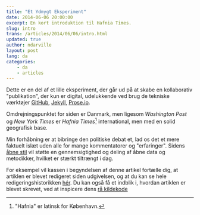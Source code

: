 ```yaml
---
title: "Et Ydmygt Eksperiment"
date: 2014-06-06 20:00:00
excerpt: En kort introduktion til Hafnia Times.
slug: intro
trans: /articles/2014/06/06/intro.html
updated: true
author: ndarville
layout: post
lang: da
categories:
    - da
    - articles
---
```

Dette er en del af et lille eksperiment, der går ud på at skabe en kollaborativ "publikation", der kun er digital, udelukkende ved brug de tekniske værktøjer [GitHub](https://github.com), [Jekyll](http://jekyllrb.com), [Prose.io](http://prose.io).

Omdrejningspunktet for siden er Danmark, men ligesom <i>Washington Post</i> og <i>New York Times</i> er <i>Hafnia Times</i>[^hafnia] international, men med en solid geografisk base.

Min forhåbning er at bibringe den politiske debat et, lad os det et mere faktuelt islæt uden alle for mange kommentatorer og "erfaringer". Sidens [åbne stil](https://github.com/hafniatimes/hafniatimes.github.io) vil støtte en gennemsigtighed og deling af åbne data og metodikker, hvilket er stærkt tiltrængt i dag.

For eksempel vil kassen i begyndelsen af denne artikel fortælle dig, at artiklen er blevet redigeret siden udgivelsen, og at du kan se hele redigeringshistorikken [hér](https://github.com/hafniatimes/hafniatimes.github.io/commits/master/_posts/2014-06-06-intro.markdown). Du kan også få et indblik i, hvordan artiklen er blevet skrevet, ved at inspicere dens [rå kildekode](https://raw.githubusercontent.com/hafniatimes/hafniatimes.github.io/master/_posts/2014-06-06-intro.markdown)


[^hafnia]: "Hafnia" er latinsk for København.
